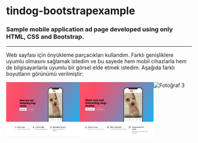# tindog-bootstrapexample
### Sample mobile application ad page developed using only HTML, CSS and Bootstrap.

---

Web sayfası için önyükleme parçacıkları kullandım. Farklı genişliklere uyumlu olmasını sağlamak istedim ve bu sayede hem mobil cihazlarla hem de bilgisayarlarla uyumlu bir görsel elde etmek istedim.
Aşağıda farklı boyutların görünümü verilmiştir:

<div style="display: flex; justify-content: space-around;">
  <img src="images/ss1.png" alt="Fotoğraf 1" width="200">
  <img src="images/ss2.png" alt="Fotoğraf 2" width="200">
  <img src="images/ss3" alt="Fotoğraf 3" width="200">
</div>
